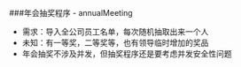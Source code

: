 ###年会抽奖程序 - annualMeeting
- 需求：导入全公司员工名单，每次随机抽取出来一个人
- 未知：有一等奖，二等奖等，也有领导临时增加的奖品
- 年会抽奖不涉及并发，但抽奖程序还是要考虑并发安全性问题
